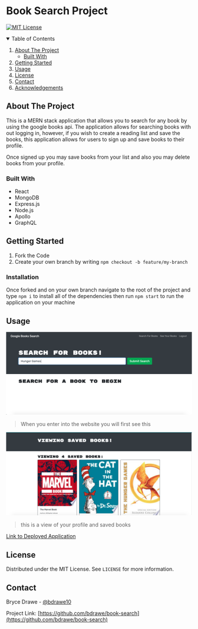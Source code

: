 

# Book Search Project

[![MIT License][license-shield]][license-url]

<!-- TABLE OF CONTENTS -->
<details open="open">
  <summary>Table of Contents</summary>
  <ol>
    <li>
      <a href="#about-the-project">About The Project</a>
      <ul>
        <li><a href="#built-with">Built With</a></li>
      </ul>
    </li>
    <li>
      <a href="#getting-started">Getting Started</a>
    </li>
    <li><a href="#usage">Usage</a></li>
    <li><a href="#license">License</a></li>
    <li><a href="#contact">Contact</a></li>
    <li><a href="#acknowledgements">Acknowledgements</a></li>
  </ol>
</details>



<!-- ABOUT THE PROJECT -->
## About The Project

This is a MERN stack application that allows you to search for any book by using the google books api. The application allows for searching books with out logging in, however, if you wish to create a reading list and save the books, this application allows for users to sign up and save books to their profile.

Once signed up you may save books from your list and also you may delete books from your profile. 

### Built With
- React
- MongoDB
- Express.js
- Node.js
- Apollo
- GraphQL

<!-- GETTING STARTED -->
## Getting Started

1. Fork the Code
2. Create your own branch by writing `npm checkout -b feature/my-branch`


### Installation

Once forked and on your own branch navigate to the root of the project and type `npm i` to install all of the dependencies then run `npm start` to run the application on your machine


<!-- USAGE EXAMPLES -->
## Usage

![screenshot-2](images/screenshot-2.png)
> When you enter into the website you will first see this

![screenshot-1](images/screenshot-1.png)
>this is a view of your profile and saved books


[Link to Deployed Application](https://infinite-ridge-00296.herokuapp.com/)



<!-- LICENSE -->
## License

Distributed under the MIT License. See `LICENSE` for more information.



<!-- CONTACT -->
## Contact

Bryce Drawe - [@bdrawe10](https://twitter.com/bdrawe10) 

Project Link: [https://github.com/bdrawe/book-search](https://github.com/bdrawe/book-search)












[license-shield]: https://img.shields.io/github/license/othneildrew/Best-README-Template.svg?style=for-the-badge
[license-url]: https://github.com/othneildrew/Best-README-Template/blob/master/LICENSE.txt


